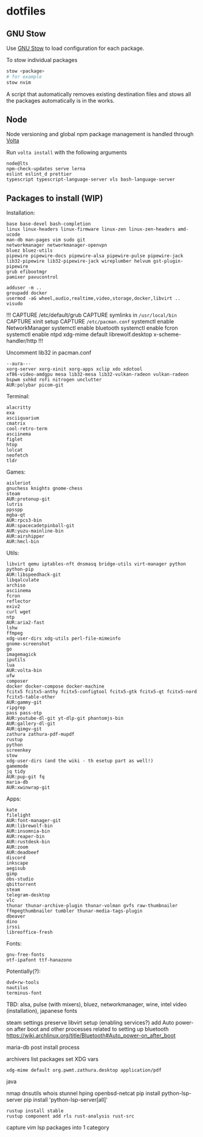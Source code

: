 # dotfiles

## GNU Stow

Use [GNU Stow](https://www.gnu.org/software/stow/) to load configuration for
each package.

To stow individual packages
```bash
stow <package>
# for example
stow nvim
```

A script that automatically removes existing destination files and stows all
the packages automatically is in the works.

## Node

Node versioning and global npm package management is handled through
[Volta](https://volta.sh/)  

Run `volta install` with the following arguments

```
node@lts
npm-check-updates serve lerna
eslint eslint_d prettier
typescript typescript-language-server vls bash-language-server
```

## Packages to install (WIP)

Installation:
```
base base-devel bash-completion
linux linux-headers linux-firmware linux-zen linux-zen-headers amd-ucode 
man-db man-pages vim sudo git
networkmanager networkmanager-openvpn
bluez bluez-utils
pipewire pipewire-docs pipewire-alsa pipewire-pulse pipewire-jack lib32-pipewire lib32-pipewire-jack wireplumber helvum gst-plugin-pipewire
grub efibootmgr
pamixer pavucontrol
```

```
adduser -m ..
groupadd docker
usermod -aG wheel,audio,realtime,video,storage,docker,libvirt ..
visudo
```

!!!
CAPTURE /etc/default/grub
CAPTURE symlinks in `/usr/local/bin`
CAPTURE xinit setup
CAPTURE `/etc/pacman.conf`
systemctl enable NetworkManager
systemctl enable bluetooth
systemctl enable fcron
systemctl enable ntpd
xdg-mime default librewolf.desktop x-scheme-handler/http
!!!


Uncomment lib32 in pacman.conf

```
--aura---
xorg-server xorg-xinit xorg-apps xclip xdo xdotool
xf86-video-amdgpu mesa lib32-mesa lib32-vulkan-radeon vulkan-radeon
bspwm sxhkd rofi nitrogen unclutter
AUR:polybar picom-git
```

Terminal:
```
alacritty
exa
asciiquarium
cmatrix
cool-retro-term
asciinema
figlet
htop
lolcat
neofetch
tldr
```

Games:
```
aisleriot
gnuchess knights gnome-chess
steam
AUR:protonup-git
lutris
ppsspp
mgba-qt
AUR:rpcs3-bin
AUR:spacecadetpinball-git
AUR:yuzu-mainline-bin
AUR:airshipper
AUR:hmcl-bin
```

Utils:
```
libvirt qemu iptables-nft dnsmasq bridge-utils virt-manager python python-pip
AUR:libspeedhack-git
libqalculate
archiso
asciinema
fcron
reflector
exiv2
curl wget
ntp
AUR:aria2-fast
lshw
ffmpeg
xdg-user-dirs xdg-utils perl-file-mimeinfo
gnome-screenshot
go
imagemagick
iputils
lua
AUR:volta-bin
ufw
composer
docker docker-compose docker-machine
fcitx5 fcitx5-anthy fcitx5-configtool fcitx5-gtk fcitx5-qt fcitx5-nord fcitx5-table-other
AUR:gammy-git
ripgrep
pass pass-otp
AUR:youtube-dl-git yt-dlp-git phantomjs-bin
AUR:gallery-dl-git
AUR:qimgv-git
zathura zathura-pdf-mupdf
rustup
python
screenkey
stow
xdg-user-dirs (and the wiki - th esetup part as well!)
gamemode
jq tidy
AUR:pup-git fq
maria-db
AUR:xwinwrap-git
```

Apps:
```
kate
filelight
AUR:font-manager-git
AUR:librewolf-bin
AUR:insomnia-bin
AUR:reaper-bin
AUR:rustdesk-bin
AUR:zoom
AUR:deadbeef
discord
inkscape
aegisub
gimp
obs-studio
qbittorrent
steam
telegram-desktop
vlc
thunar thunar-archive-plugin thunar-volman gvfs raw-thumbnailer ffmpegthumbnailer tumbler thunar-media-tags-plugin
dbeaver
dino
irssi
libreoffice-fresh
```

Fonts:
```
gnu-free-fonts
otf-ipafont ttf-hanazono
```

Potentially(?):
```
dvd+rw-tools
nautilus
terminus-font
```

TBD: alsa, pulse (with mixers), bluez, networkmanager, wine,
intel video (installation), japanese fonts

steam settings preserve
libvirt setup (enabling services?)
add Auto power-on after boot and other processes related to setting up bluetooth
https://wiki.archlinux.org/title/Bluetooth#Auto_power-on_after_boot

maria-db post install process

archivers list packages
set XDG vars

```
xdg-mime default org.pwmt.zathura.desktop application/pdf
```
java



nmap dnsutils whois stunnel hping openbsd-netcat
pip install python-lsp-server
pip install 'python-lsp-server[all]'

```
rustup install stable
rustup component add rls rust-analysis rust-src
```

capture vim lsp packages into 1 category

